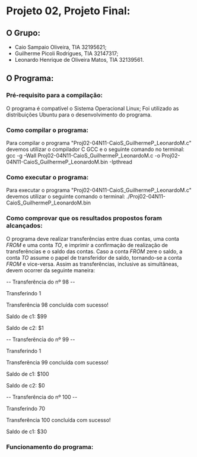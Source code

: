# Projeto 02, Projeto Final:

## O Grupo:

* Caio Sampaio Oliveira, TIA 32195621;
* Guilherme Picoli Rodrigues, TIA 32147317;
* Leonardo Henrique de Oliveira Matos, TIA 32139561.

## O Programa:

### Pré-requisito para a compilação:

  O programa é compatível o Sistema Operacional Linux;
Foi utilizado as distribuições Ubuntu para o desenvolvimento do programa.

### Como compilar o programa:

  Para compilar o programa "Proj02-04N11-CaioS_GuilhermeP_LeonardoM.c" devemos utilizar o compilador C GCC e o seguinte comando no terminal:
gcc -g -Wall Proj02-04N11-CaioS_GuilhermeP_LeonardoM.c -o Proj02-04N11-CaioS_GuilhermeP_LeonardoM.bin -Ipthread

### Como executar o programa:

  Para executar o programa "Proj02-04N11-CaioS_GuilhermeP_LeonardoM.c" devemos utilizar o seguinte comando o terminal:
./Proj02-04N11-CaioS_GuilhermeP_LeonardoM.bin

### Como comprovar que os resultados propostos foram alcançados:

  O programa deve realizar transferências entre duas contas, uma conta _FROM_ e uma conta _TO_, e imprimir a confirmação de realização de transferências e o saldo das contas. Caso a conta _FROM_ zere o saldo, a conta _TO_ assume o papel de transferidor de saldo, tornando-se a conta _FROM_ e vice-versa. Assim as transferências, inclusive as simultâneas, devem ocorrer da seguinte maneira:
  
  -- Transferência do nº 98 -- 

Transferindo 1

Transferência 98 concluída com sucesso!

Saldo de c1: $99

Saldo de c2: $1

-- Transferência do nº 99 -- 

Transferindo 1

Transferência 99 concluída com sucesso!

Saldo de c1: $100

Saldo de c2: $0

-- Transferência do nº 100 -- 

Transferindo 70

Transferência 100 concluída com sucesso!

Saldo de c1: $30

### Funcionamento do programa:
